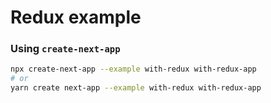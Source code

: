 
# Redux example
### Using `create-next-app`
```bash
npx create-next-app --example with-redux with-redux-app
# or
yarn create next-app --example with-redux with-redux-app
```
